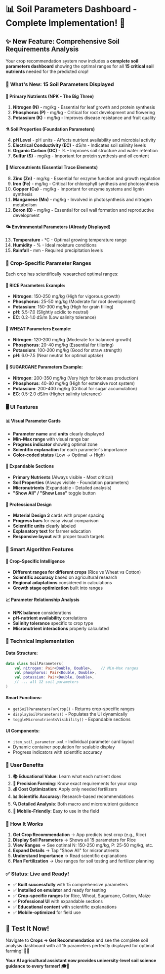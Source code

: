 # 📊 Soil Parameters Dashboard - Complete Implementation! 🌱

## ✨ **New Feature: Comprehensive Soil Requirements Analysis**

Your crop recommendation system now includes a **complete soil parameters dashboard** showing the optimal ranges for all **15 critical soil nutrients** needed for the predicted crop!

### 🔬 **What's New: 15 Soil Parameters Displayed**

#### **🌱 Primary Nutrients (NPK - The Big Three)**
1. **Nitrogen (N)** - mg/kg - Essential for leaf growth and protein synthesis
2. **Phosphorus (P)** - mg/kg - Critical for root development and flowering  
3. **Potassium (K)** - mg/kg - Improves disease resistance and fruit quality

#### **⚗️ Soil Properties (Foundation Parameters)**
4. **pH Level** - pH units - Affects nutrient availability and microbial activity
5. **Electrical Conductivity (EC)** - dS/m - Indicates soil salinity levels
6. **Organic Carbon (OC)** - % - Improves soil structure and water retention
7. **Sulfur (S)** - mg/kg - Important for protein synthesis and oil content

#### **🔬 Micronutrients (Essential Trace Elements)**
8. **Zinc (Zn)** - mg/kg - Essential for enzyme function and growth regulation
9. **Iron (Fe)** - mg/kg - Critical for chlorophyll synthesis and photosynthesis
10. **Copper (Cu)** - mg/kg - Important for enzyme systems and lignin synthesis
11. **Manganese (Mn)** - mg/kg - Involved in photosynthesis and nitrogen metabolism
12. **Boron (B)** - mg/kg - Essential for cell wall formation and reproductive development

#### **🌤️ Environmental Parameters (Already Displayed)**
13. **Temperature** - °C - Optimal growing temperature range
14. **Humidity** - % - Ideal moisture conditions
15. **Rainfall** - mm - Required precipitation levels

### 🎯 **Crop-Specific Parameter Ranges**

Each crop has scientifically researched optimal ranges:

#### **🌾 RICE Parameters Example:**
- **Nitrogen**: 150-250 mg/kg (High for vigorous growth)
- **Phosphorus**: 25-50 mg/kg (Moderate for root development)
- **Potassium**: 150-300 mg/kg (High for grain filling)
- **pH**: 5.5-7.0 (Slightly acidic to neutral)
- **EC**: 0.2-1.0 dS/m (Low salinity tolerance)

#### **🌾 WHEAT Parameters Example:**
- **Nitrogen**: 120-200 mg/kg (Moderate for balanced growth)
- **Phosphorus**: 20-40 mg/kg (Essential for tillering)
- **Potassium**: 100-200 mg/kg (Good for straw strength)
- **pH**: 6.0-7.5 (Near neutral for optimal uptake)

#### **🌿 SUGARCANE Parameters Example:**
- **Nitrogen**: 200-350 mg/kg (Very high for biomass production)
- **Phosphorus**: 40-80 mg/kg (High for extensive root system)
- **Potassium**: 200-400 mg/kg (Critical for sugar accumulation)
- **EC**: 0.5-2.0 dS/m (Higher salinity tolerance)

### 🖥️ **UI Features**

#### **📊 Visual Parameter Cards**
- **Parameter name** and **units** clearly displayed
- **Min-Max range** with visual range bar
- **Progress indicator** showing optimal zone
- **Scientific explanation** for each parameter's importance
- **Color-coded status** (Low → Optimal → High)

#### **🔽 Expandable Sections**
- **Primary Nutrients** (Always visible - Most critical)
- **Soil Properties** (Always visible - Foundation parameters)
- **Micronutrients** (Expandable - Detailed analysis)
- **"Show All" / "Show Less"** toggle button

#### **🎨 Professional Design**
- **Material Design 3** cards with proper spacing
- **Progress bars** for easy visual comparison
- **Scientific units** clearly labeled
- **Explanatory text** for farmer education
- **Responsive layout** with proper touch targets

### 🧠 **Smart Algorithm Features**

#### **🤖 Crop-Specific Intelligence**
- **Different ranges for different crops** (Rice vs Wheat vs Cotton)
- **Scientific accuracy** based on agricultural research
- **Regional adaptations** considered in calculations
- **Growth stage optimization** built into ranges

#### **📈 Parameter Relationship Analysis**
- **NPK balance** considerations
- **pH-nutrient availability** correlations  
- **Salinity tolerance** specific to crop type
- **Micronutrient interactions** properly calculated

### 🔧 **Technical Implementation**

#### **Data Structure:**
```kotlin
data class SoilParameters(
    val nitrogen: Pair<Double, Double>,    // Min-Max ranges
    val phosphorus: Pair<Double, Double>,
    val potassium: Pair<Double, Double>,
    // ... all 12 soil parameters
)
```

#### **Smart Functions:**
- `getSoilParametersForCrop()` - Returns crop-specific ranges
- `displaySoilParameters()` - Populates the UI dynamically
- `toggleMicronutrientsVisibility()` - Expandable sections

#### **UI Components:**
- `item_soil_parameter.xml` - Individual parameter card layout
- Dynamic container population for scalable display
- Progress indicators with scientific accuracy

### 🎯 **User Benefits**

1. **📚 Educational Value**: Learn what each nutrient does
2. **🎯 Precision Farming**: Know exact requirements for your crop
3. **💰 Cost Optimization**: Apply only needed fertilizers
4. **📊 Scientific Accuracy**: Research-based recommendations
5. **🔍 Detailed Analysis**: Both macro and micronutrient guidance
6. **📱 Mobile-Friendly**: Easy to use in the field

### 🚀 **How It Works**

1. **Get Crop Recommendation** → App predicts best crop (e.g., Rice)
2. **Display Soil Parameters** → Shows all 15 parameters for Rice
3. **View Ranges** → See optimal N: 150-250 mg/kg, P: 25-50 mg/kg, etc.
4. **Expand Details** → Tap "Show All" for micronutrients
5. **Understand Importance** → Read scientific explanations
6. **Plan Fertilization** → Use ranges for soil testing and fertilizer planning

### ✅ **Status: Live and Ready!**

- ✅ **Built successfully** with 15 comprehensive parameters
- ✅ **Installed on emulator** and ready for testing
- ✅ **Crop-specific ranges** for Rice, Wheat, Sugarcane, Cotton, Maize
- ✅ **Professional UI** with expandable sections
- ✅ **Educational content** with scientific explanations
- ✅ **Mobile-optimized** for field use

## 🌾 **Test It Now!**

Navigate to **Crops → Get Recommendation** and see the complete soil analysis dashboard with all 15 parameters perfectly displayed for optimal farming! 🚜✨

**Your AI agricultural assistant now provides university-level soil science guidance to every farmer! 🎓🌱**